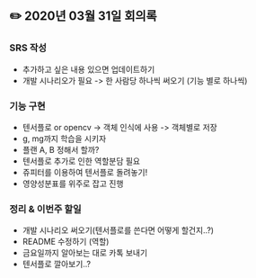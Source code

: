 ## ✏️ 2020년 03월 31일 회의록

### SRS 작성
- 추가하고 싶은 내용 있으면 업데이트하기
- 개발 시나리오가 필요 -> 한 사람당 하나씩 써오기 (기능 별로 하나씩)

### 기능 구현
- 텐서플로 or opencv -> 객체 인식에 사용 -> 객체별로 저장
- g, mg까지 학습을 시키자
- 플랜 A, B 정해서 할까?
- 텐서플로 추가로 인한 역할분담 필요
- 쥬피터를 이용하여 텐서플로 돌려놓기!
- 영양성분표를 위주로 잡고 진행

### 정리 & 이번주 할일
- 개발 시나리오 써오기(텐서플로를 쓴다면 어떻게 할건지..?)
- README 수정하기 (역할)
- 금요일까지 알아보는 대로 카톡 보내기
- 텐서플로 깔아보기..?
